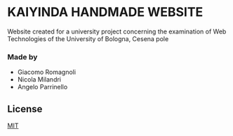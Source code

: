 # KAIYINDA HANDMADE WEBSITE #

Website created for a university project concerning the examination of Web Technologies of the University of Bologna, Cesena pole

### Made by ###

* Giacomo Romagnoli
* Nicola Milandri
* Angelo Parrinello

## License
[MIT](https://choosealicense.com/licenses/mit/)